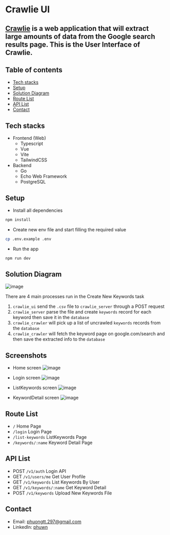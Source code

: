 # Crawlie UI

[Crawlie](https://github.com/phuwn/crawlie) is a web application that will extract large amounts of data from the Google search results page. This is the User Interface of Crawlie.
---

## Table of contents

- [Tech stacks](http://github.com/phuwn/crawlie_ui#tech-stacks)
- [Setup](http://github.com/phuwn/crawlie_ui#setup/)
- [Solution Diagram](http://github.com/phuwn/crawlie_ui#solution-diagram)
- [Route List](http://github.com/phuwn/crawlie_ui#route-list)
- [API List](http://github.com/phuwn/crawlie_ui#api-list)
- [Contact](http://github.com/phuwn/crawlie_ui#contact)

## Tech stacks

- Frontend (Web)
  - Typescript
  - Vue
  - Vite
  - TailwindCSS
- Backend
  - Go
  - Echo Web Framework
  - PostgreSQL

## Setup

- Install all dependencies

```sh
npm install
```

- Create new env file and start filling the required value

```sh
cp .env.example .env
```

- Run the app

```sh
npm run dev
```

## Solution Diagram

![image](https://github.com/phuwn/crawlie_ui/assets/37581250/c20ae5c4-09fb-424d-bd06-cf3223b0d977)

There are 4 main processes run in the Create New Keywords task
1. `crawlie_ui` send the `.csv` file to `crawlie_server` through a POST request
2. `crawlie_server` parse the file and create `keywords` record for each keyword then save it in the `database`
3. `crawlie_crawler` will pick up a list of uncrawled `keywords` records from the `database`
4. `crawlie_crawler` will fetch the keyword page on google.com/search and then save the extracted info to the `database`

## Screenshots
- Home screen
![image](https://github.com/phuwn/crawlie_ui/assets/37581250/a5e67465-233e-4418-95cd-e4f99d9adbfd)

- Login screen
![image](https://github.com/phuwn/crawlie_ui/assets/37581250/17562c13-b477-416f-81fa-dfd7a1c696bf)

- ListKeywords screen
![image](https://github.com/phuwn/crawlie_ui/assets/37581250/ab7f56ab-1fb2-436a-957d-6aa2fc52fb1d)

- KeywordDetail screen
![image](https://github.com/phuwn/crawlie_ui/assets/37581250/b2880099-ab44-44f8-9ddf-f9fcaa6dc278)

## Route List
- `/` Home Page
- `/login` Login Page
- `/list-keywords` ListKeywords Page
- `/keywords/:name` Keyword Detail Page

## API List
- POST `/v1/auth` Login API
- GET `/v1/users/me` Get User Profile
- GET `/v1/keywords` List Keywords By User
- GET `/v1/keywords/:name` Get Keyword Detail
- POST `/v1/keywords` Upload New Keywords File

## Contact
- Email: [phuongtt.297@gmail.com](mailto:phuongtt.297@gmail.com)
- LinkedIn: [phuwn](https://www.linkedin.com/in/phuwn/)
